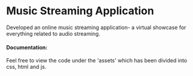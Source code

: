 # Music Streaming Application

Developed an online music streaming application- a virtual showcase for everything related to audio streaming. 

#### Documentation:
Feel free to view the code under the 'assets' which has been divided into css, html and js.
